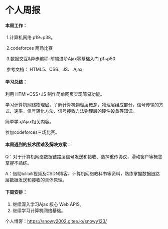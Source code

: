 # 个人周报

#### 本周工作：

​		1.计算机网络 p19~p38。

​		2.codeforces 两场比赛

​		3.数据交互&异步编程-前端进阶Ajax零基础入门 p1~p50

​		参考文档： HTML5、CSS、JS、 Ajax

#### 学习总结：

利用 HTMl+CSS+JS 制作简单网页实现简易功能。

学习计算机网络物理层，了解计算机物理层概念，物理层组成部分，信号传输的方式、速率，信号转化方法、信号接收方法物理层的硬件设备等知识。

简单学习Ajax相关内容。

参加codeforces三场比赛。

#### 本周遇到的技术困难及解决方案：

​	Q：对于计算机网络数据链路层信号发送和接收、选择重传协议，滑动窗户等概念掌握不熟练。

​	A：借助bilibili视频及CSDN博客、计算机网络教科书等资料，熟练掌握数据链路层数据发送和接收的具体原理。

#### 下周安排：

1. 继续深入学习Ajax 核心 Web APIS。
2. 继续学习计算机网络基础。

个人博客：https://snowy2002.gitee.io/snowy123/
